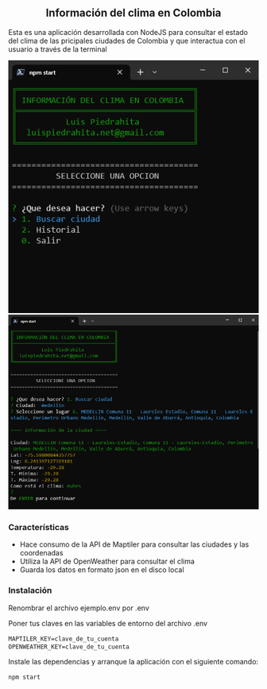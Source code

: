
<h2 align="center">Información del clima en Colombia</h2>

<p>Esta es una aplicación desarrollada con NodeJS para consultar el estado del clima de las pricipales ciudades de Colombia y que interactua con el usuario a través de la terminal </p>

<div align="center">
<img src="captura.png" alt="Captura del menú principal" title="Captura del menú principal">
<br>
<img src="captura2.png" alt="Captura del menú principal" title="Captura del menú principal">
</div>

<h3>Características</h3>

<ul>
<li>Hace consumo de la API de Maptiler para consultar las ciudades y las coordenadas</li>
<li>Utiliza la API de OpenWeather para consultar el clima</li>
<li>Guarda los datos en formato json en el disco local</li>
</ul>

<h3>Instalación</h3>

<p>Renombrar el archivo ejemplo.env por .env</p>

<p>Poner tus claves en las variables de entorno del archivo .env</p>


```
MAPTILER_KEY=clave_de_tu_cuenta
OPENWEATHER_KEY=clave_de_tu_cuenta
```

<p>Instale las dependencias y arranque la aplicación con el siguiente comando:</p>

```
npm start
```
